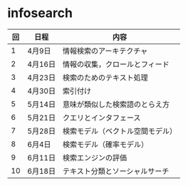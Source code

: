 # infosearch

|回  |日程    |内容                            |
|----|--------|--------------------------------|
| 1  | 4月9日 |情報検索のアーキテクチャ        |
| 2  | 4月16日|情報の収集，クロールとフィード  |
| 3  | 4月23日|検索のためのテキスト処理        |
| 4  | 4月30日|索引付け                        |
| 5  | 5月14日|意味が類似した検索語のとらえ方  |
| 6  | 5月21日|クエリとインタフェース          |
| 7  | 5月28日|検索モデル（ベクトル空間モデル）|
| 8  | 6月4日 |検索モデル（確率モデル）        |
| 9  | 6月11日|検索エンジンの評価              |
| 10 | 6月18日|テキスト分類とソーシャルサーチ  |
